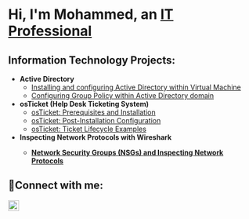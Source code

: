 <h1>Hi, I'm Mohammed, an <a href="https://linkedin.com/in/mmanzoor825">IT Professional</a></h1>

<h2>Information Technology Projects:</h2>

- <b>Active Directory</b>
  - [Installing and configuring Active Directory within Virtual Machine](https://github.com/mmanzoor825/configure-ad)
  - [Configuring Group Policy within Active Directory domain](https://github.com/mmanzoor825/configure-group-policy)
- <b>osTicket (Help Desk Ticketing System)</b>
  - [osTicket: Prerequisites and Installation](https://github.com/mmanzoor825/osticket-prereqs)
  - [osTicket: Post-Installation Configuration](https://github.com/mmanzoor825/post-install-config)
  - [osTicket: Ticket Lifecycle Examples](https://github.com/mmanzoor825/ticket-lifecycle)
- <b>Inspecting Network Protocols with Wireshark 
  - [Network Security Groups (NSGs) and Inspecting Network Protocols](https://github.com/mmanzoor825/azure-network-protocols)
<h2>🤳Connect with me:</h2>

[<img align="left" alt="Josh | LinkedIn" width="22px" src="https://cdn.jsdelivr.net/npm/simple-icons@v3/icons/linkedin.svg" />][linkedin]

[linkedin]: www.linkedin.com/in/mmanzoor825


